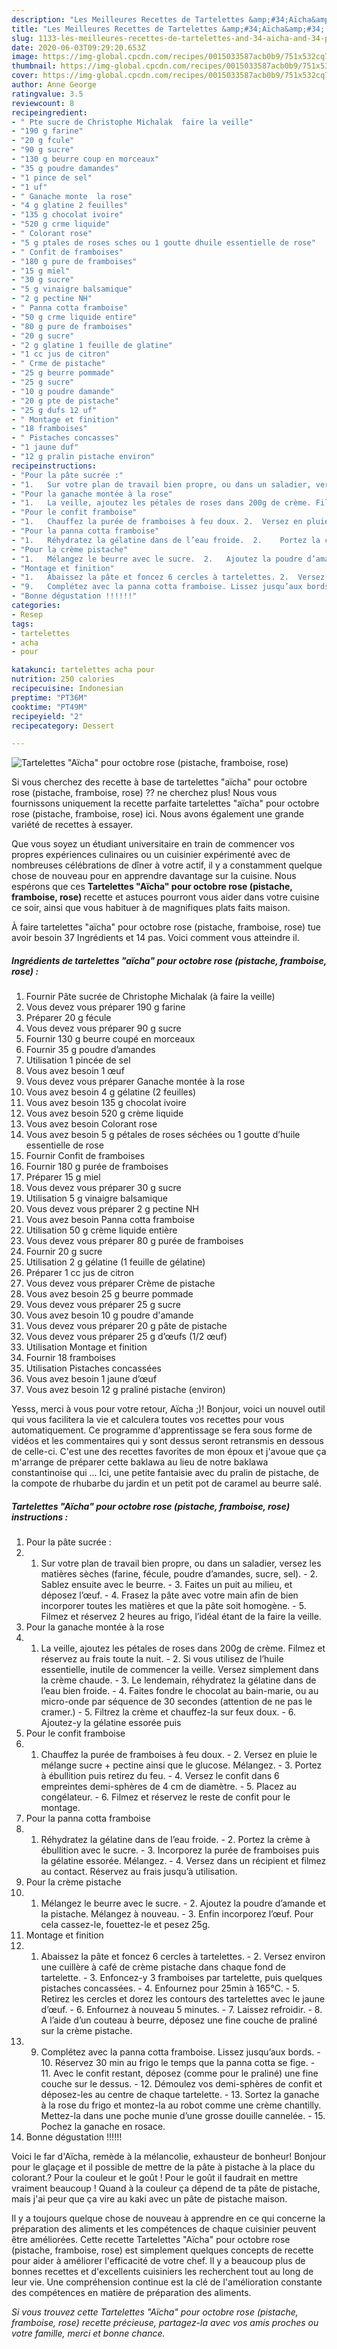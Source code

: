 ```yaml
---
description: "Les Meilleures Recettes de Tartelettes &amp;#34;Aïcha&amp;#34; pour octobre rose (pistache, framboise, rose)"
title: "Les Meilleures Recettes de Tartelettes &amp;#34;Aïcha&amp;#34; pour octobre rose (pistache, framboise, rose)"
slug: 1133-les-meilleures-recettes-de-tartelettes-and-34-aicha-and-34-pour-octobre-rose-pistache-framboise-rose
date: 2020-06-03T09:29:20.653Z
image: https://img-global.cpcdn.com/recipes/0015033587acb0b9/751x532cq70/tartelettes-aicha-pour-octobre-rose-pistache-framboise-rose-photo-principale-de-la-recette.jpg
thumbnail: https://img-global.cpcdn.com/recipes/0015033587acb0b9/751x532cq70/tartelettes-aicha-pour-octobre-rose-pistache-framboise-rose-photo-principale-de-la-recette.jpg
cover: https://img-global.cpcdn.com/recipes/0015033587acb0b9/751x532cq70/tartelettes-aicha-pour-octobre-rose-pistache-framboise-rose-photo-principale-de-la-recette.jpg
author: Anne George
ratingvalue: 3.5
reviewcount: 8
recipeingredient:
- " Pte sucre de Christophe Michalak  faire la veille"
- "190 g farine"
- "20 g fcule"
- "90 g sucre"
- "130 g beurre coup en morceaux"
- "35 g poudre damandes"
- "1 pince de sel"
- "1 uf"
- " Ganache monte  la rose"
- "4 g glatine 2 feuilles"
- "135 g chocolat ivoire"
- "520 g crme liquide"
- " Colorant rose"
- "5 g ptales de roses sches ou 1 goutte dhuile essentielle de rose"
- " Confit de framboises"
- "180 g pure de framboises"
- "15 g miel"
- "30 g sucre"
- "5 g vinaigre balsamique"
- "2 g pectine NH"
- " Panna cotta framboise"
- "50 g crme liquide entire"
- "80 g pure de framboises"
- "20 g sucre"
- "2 g glatine 1 feuille de glatine"
- "1 cc jus de citron"
- " Crme de pistache"
- "25 g beurre pommade"
- "25 g sucre"
- "10 g poudre damande"
- "20 g pte de pistache"
- "25 g dufs 12 uf"
- " Montage et finition"
- "18 framboises"
- " Pistaches concasses"
- "1 jaune duf"
- "12 g pralin pistache environ"
recipeinstructions:
- "Pour la pâte sucrée :"
- "1.	Sur votre plan de travail bien propre, ou dans un saladier, versez les matières sèches (farine, fécule, poudre d’amandes, sucre, sel).  2.	Sablez ensuite avec le beurre. 3.	Faites un puit au milieu, et déposez l’œuf. 4.	Frasez la pâte avec votre main afin de bien incorporer toutes les matières et que la pâte soit homogène. 5.	Filmez et réservez 2 heures au frigo, l’idéal étant de la faire la veille."
- "Pour la ganache montée à la rose"
- "1.	La veille, ajoutez les pétales de roses dans 200g de crème. Filmez et réservez au frais toute la nuit. 2.	Si vous utilisez de l’huile essentielle, inutile de commencer la veille. Versez simplement dans la crème chaude. 3.	Le lendemain, réhydratez la gélatine dans de l’eau bien froide. 4.	Faites fondre le chocolat au bain-marie, ou au micro-onde par séquence de 30 secondes (attention de ne pas le cramer.)  5.	Filtrez la crème et chauffez-la sur feux doux. 6.	Ajoutez-y la gélatine essorée puis"
- "Pour le confit framboise"
- "1.	Chauffez la purée de framboises à feu doux. 2.	Versez en pluie le mélange sucre + pectine ainsi que le glucose. Mélangez. 3.	Portez à ébullition puis retirez du feu. 4.	Versez le confit dans 6 empreintes demi-sphères de 4 cm de diamètre. 5.	Placez au congélateur. 6.	Filmez et réservez le reste de confit pour le montage."
- "Pour la panna cotta framboise"
- "1.	Réhydratez la gélatine dans de l’eau froide.  2.	Portez la crème à ébullition avec le sucre. 3.	Incorporez la purée de framboises puis la gélatine essorée. Mélangez. 4.	Versez dans un récipient et filmez au contact. Réservez au frais jusqu’à utilisation."
- "Pour la crème pistache"
- "1.	Mélangez le beurre avec le sucre.  2.	Ajoutez la poudre d’amande et la pistache. Mélangez à nouveau. 3.	Enfin incorporez l’œuf. Pour cela cassez-le, fouettez-le et pesez 25g."
- "Montage et finition"
- "1.	Abaissez la pâte et foncez 6 cercles à tartelettes. 2.	Versez environ une cuillère à café de crème pistache dans chaque fond de tartelette. 3.	Enfoncez-y 3 framboises par tartelette, puis quelques pistaches concassées. 4.	Enfournez pour 25min à 165°C. 5.	Retirez les cercles et dorez les contours des tartelettes avec le jaune d’œuf. 6.	Enfournez à nouveau 5 minutes. 7.	Laissez refroidir. 8.	A l’aide d’un couteau à beurre, déposez une fine couche de praliné sur la crème pistache."
- "9.	Complétez avec la panna cotta framboise. Lissez jusqu’aux bords. 10.	Réservez 30 min au frigo le temps que la panna cotta se fige. 11.	Avec le confit restant, déposez (comme pour le praliné) une fine couche sur le dessus. 12.	Démoulez vos demi-sphères de confit et déposez-les au centre de chaque tartelette. 13.	Sortez la ganache à la rose du frigo et montez-la au robot comme une crème chantilly. Mettez-la dans une poche munie d’une grosse douille cannelée.  15.	Pochez la ganache en rosace."
- "Bonne dégustation !!!!!!"
categories:
- Resep
tags:
- tartelettes
- acha
- pour

katakunci: tartelettes acha pour 
nutrition: 250 calories
recipecuisine: Indonesian
preptime: "PT36M"
cooktime: "PT49M"
recipeyield: "2"
recipecategory: Dessert

---
```



![Tartelettes &#34;Aïcha&#34; pour octobre rose (pistache, framboise, rose)](https://img-global.cpcdn.com/recipes/0015033587acb0b9/751x532cq70/tartelettes-aicha-pour-octobre-rose-pistache-framboise-rose-photo-principale-de-la-recette.jpg)

Si vous cherchez des recette à base de tartelettes &#34;aïcha&#34; pour octobre rose (pistache, framboise, rose) ?? ne cherchez plus! Nous vous fournissons uniquement la recette parfaite tartelettes &#34;aïcha&#34; pour octobre rose (pistache, framboise, rose) ici. Nous avons également une grande variété de recettes à essayer.

Que vous soyez un étudiant universitaire en train de commencer vos propres expériences culinaires ou un cuisinier expérimenté avec de nombreuses célébrations de dîner à votre actif, il y a constamment quelque chose de nouveau pour en apprendre davantage sur la cuisine. Nous espérons que ces <strong> Tartelettes &#34;Aïcha&#34; pour octobre rose (pistache, framboise, rose) </strong> recette et astuces pourront vous aider dans votre cuisine ce soir, ainsi que vous habituer à de magnifiques plats faits maison.

<!--inarticleads1-->

À faire tartelettes &#34;aïcha&#34; pour octobre rose (pistache, framboise, rose) tue avoir besoin 37 Ingrédients et 14 pas. Voici comment vous atteindre il.

##### Ingrédients de tartelettes &#34;aïcha&#34; pour octobre rose (pistache, framboise, rose) :

1. Fournir  Pâte sucrée de Christophe Michalak (à faire la veille)
1. Vous devez vous préparer 190 g farine
1. Préparer 20 g fécule
1. Vous devez vous préparer 90 g sucre
1. Fournir 130 g beurre coupé en morceaux
1. Fournir 35 g poudre d’amandes
1. Utilisation 1 pincée de sel
1. Vous avez besoin 1 œuf
1. Vous devez vous préparer  Ganache montée à la rose
1. Vous avez besoin 4 g gélatine (2 feuilles)
1. Vous avez besoin 135 g chocolat ivoire
1. Vous avez besoin 520 g crème liquide
1. Vous avez besoin  Colorant rose
1. Vous avez besoin 5 g pétales de roses séchées ou 1 goutte d’huile essentielle de rose
1. Fournir  Confit de framboises
1. Fournir 180 g purée de framboises
1. Préparer 15 g miel
1. Vous devez vous préparer 30 g sucre
1. Utilisation 5 g vinaigre balsamique
1. Vous devez vous préparer 2 g pectine NH
1. Vous avez besoin  Panna cotta framboise
1. Utilisation 50 g crème liquide entière
1. Vous devez vous préparer 80 g purée de framboises
1. Fournir 20 g sucre
1. Utilisation 2 g gélatine (1 feuille de gélatine)
1. Préparer 1 cc jus de citron
1. Vous devez vous préparer  Crème de pistache
1. Vous avez besoin 25 g beurre pommade
1. Vous devez vous préparer 25 g sucre
1. Vous avez besoin 10 g poudre d&#39;amande
1. Vous devez vous préparer 20 g pâte de pistache
1. Vous devez vous préparer 25 g d’œufs (1/2 œuf)
1. Utilisation  Montage et finition
1. Fournir 18 framboises
1. Utilisation  Pistaches concassées
1. Vous avez besoin 1 jaune d’œuf
1. Vous avez besoin 12 g praliné pistache (environ)


Yesss, merci à vous pour votre retour, Aïcha ;)! Bonjour, voici un nouvel outil qui vous facilitera la vie et calculera toutes vos recettes pour vous automatiquement. Ce programme d&#39;apprentissage se fera sous forme de vidéos et les commentaires qui y sont dessus seront retransmis en dessous de celle-ci. C&#39;est une des recettes favorites de mon époux et j&#39;avoue que ça m&#39;arrange de préparer cette baklawa au lieu de notre baklawa constantinoise qui … Ici, une petite fantaisie avec du pralin de pistache, de la compote de rhubarbe du jardin et un petit pot de caramel au beurre salé. 

<!--inarticleads2-->

##### Tartelettes &#34;Aïcha&#34; pour octobre rose (pistache, framboise, rose) instructions :

1. Pour la pâte sucrée :
1. 1.	Sur votre plan de travail bien propre, ou dans un saladier, versez les matières sèches (farine, fécule, poudre d’amandes, sucre, sel).  - 2.	Sablez ensuite avec le beurre. - 3.	Faites un puit au milieu, et déposez l’œuf. - 4.	Frasez la pâte avec votre main afin de bien incorporer toutes les matières et que la pâte soit homogène. - 5.	Filmez et réservez 2 heures au frigo, l’idéal étant de la faire la veille.
1. Pour la ganache montée à la rose
1. 1.	La veille, ajoutez les pétales de roses dans 200g de crème. Filmez et réservez au frais toute la nuit. - 2.	Si vous utilisez de l’huile essentielle, inutile de commencer la veille. Versez simplement dans la crème chaude. - 3.	Le lendemain, réhydratez la gélatine dans de l’eau bien froide. - 4.	Faites fondre le chocolat au bain-marie, ou au micro-onde par séquence de 30 secondes (attention de ne pas le cramer.)  - 5.	Filtrez la crème et chauffez-la sur feux doux. - 6.	Ajoutez-y la gélatine essorée puis
1. Pour le confit framboise
1. 1.	Chauffez la purée de framboises à feu doux. - 2.	Versez en pluie le mélange sucre + pectine ainsi que le glucose. Mélangez. - 3.	Portez à ébullition puis retirez du feu. - 4.	Versez le confit dans 6 empreintes demi-sphères de 4 cm de diamètre. - 5.	Placez au congélateur. - 6.	Filmez et réservez le reste de confit pour le montage.
1. Pour la panna cotta framboise
1. 1.	Réhydratez la gélatine dans de l’eau froide.  - 2.	Portez la crème à ébullition avec le sucre. - 3.	Incorporez la purée de framboises puis la gélatine essorée. Mélangez. - 4.	Versez dans un récipient et filmez au contact. Réservez au frais jusqu’à utilisation.
1. Pour la crème pistache
1. 1.	Mélangez le beurre avec le sucre.  - 2.	Ajoutez la poudre d’amande et la pistache. Mélangez à nouveau. - 3.	Enfin incorporez l’œuf. Pour cela cassez-le, fouettez-le et pesez 25g.
1. Montage et finition
1. 1.	Abaissez la pâte et foncez 6 cercles à tartelettes. - 2.	Versez environ une cuillère à café de crème pistache dans chaque fond de tartelette. - 3.	Enfoncez-y 3 framboises par tartelette, puis quelques pistaches concassées. - 4.	Enfournez pour 25min à 165°C. - 5.	Retirez les cercles et dorez les contours des tartelettes avec le jaune d’œuf. - 6.	Enfournez à nouveau 5 minutes. - 7.	Laissez refroidir. - 8.	A l’aide d’un couteau à beurre, déposez une fine couche de praliné sur la crème pistache.
1. 9.	Complétez avec la panna cotta framboise. Lissez jusqu’aux bords. - 10.	Réservez 30 min au frigo le temps que la panna cotta se fige. - 11.	Avec le confit restant, déposez (comme pour le praliné) une fine couche sur le dessus. - 12.	Démoulez vos demi-sphères de confit et déposez-les au centre de chaque tartelette. - 13.	Sortez la ganache à la rose du frigo et montez-la au robot comme une crème chantilly. Mettez-la dans une poche munie d’une grosse douille cannelée.  - 15.	Pochez la ganache en rosace.
1. Bonne dégustation !!!!!!


Voici le far d&#39;Aïcha, remède à la mélancolie, exhausteur de bonheur! Bonjour pour le glaçage et il possible de mettre de la pâte à pistache à la place du colorant.? Pour la couleur et le goût ! Pour le goût il faudrait en mettre vraiment beaucoup ! Quand à la couleur ça dépend de ta pâte de pistache, mais j&#39;ai peur que ça vire au kaki avec un pâte de pistache maison. 

<!--inarticleads1-->

<p>
Il y a toujours quelque chose de nouveau à apprendre en ce qui concerne la préparation des aliments et les compétences de chaque cuisinier peuvent être améliorées. Cette recette Tartelettes &#34;Aïcha&#34; pour octobre rose (pistache, framboise, rose) est simplement quelques concepts de recette pour aider à améliorer l'efficacité de votre chef. Il y a beaucoup plus de bonnes recettes et d'excellents cuisiniers les recherchent tout au long de leur vie. Une compréhension continue est la clé de l'amélioration constante des compétences en matière de préparation des aliments.
</p>

<p>
<i>Si vous trouvez cette Tartelettes &#34;Aïcha&#34; pour octobre rose (pistache, framboise, rose) recette précieuse, partagez-la avec vos amis proches ou votre famille, merci et bonne chance.</i>
</p>

